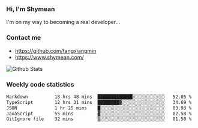 ### Hi, I'm Shymean

I'm on my way to becoming a real developer...

### Contact me

- <https://github.com/tangxiangmin>
- <https://www.shymean.com/>

![Github Stats](https://github-readme-stats.vercel.app/api?username=tangxiangmin&show_icons=true&theme=dark)


###  Weekly code statistics

<!--START_SECTION:waka-->

```txt
Markdown          18 hrs 48 mins  █████████████░░░░░░░░░░░░   52.05 %
TypeScript        12 hrs 31 mins  ████████▓░░░░░░░░░░░░░░░░   34.69 %
JSON              1 hr 25 mins    █░░░░░░░░░░░░░░░░░░░░░░░░   03.93 %
JavaScript        55 mins         ▓░░░░░░░░░░░░░░░░░░░░░░░░   02.58 %
GitIgnore file    32 mins         ▒░░░░░░░░░░░░░░░░░░░░░░░░   01.50 %
```

<!--END_SECTION:waka-->